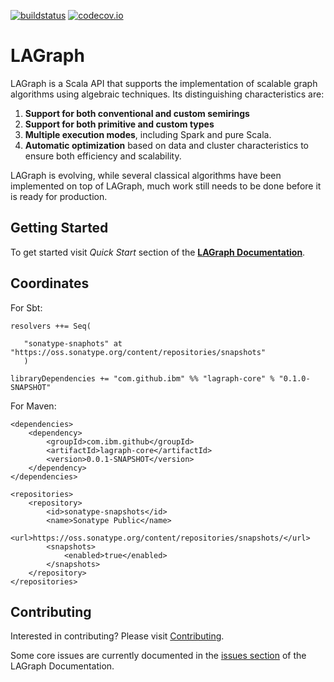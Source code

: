 <!--
{% comment %}
License ...
{% endcomment %}
-->

[![buildstatus](https://travis-ci.org/IBM/lagraph.svg?branch=master)](https://travis-ci.org/IBM/lagraph)
[![codecov.io](http://codecov.io/github/IBM/lagraph/coverage.svg?branch=master)](http://codecov.io/github/IBM/lagraph?branch=master)

# LAGraph

LAGraph is a Scala API that supports the implementation of scalable
graph algorithms using algebraic techniques.  Its distinguishing
characteristics are:

  1. **Support for both conventional and custom semirings**
  1. **Support for both primitive and custom types**
  1. **Multiple execution modes**, including Spark and pure Scala.
  1. **Automatic optimization** based on data and cluster characteristics to ensure both efficiency and scalability.


LAGraph is evolving, while several classical algorithms have been
implemented on top of LAGraph, much work still needs to be done before
it is ready for production.

## Getting Started

To get started visit _Quick Start_ section of the [**LAGraph
Documentation**](https://ibm.github.io/lagraph/).

## Coordinates

For Sbt:
```
resolvers ++= Seq(

   "sonatype-snaphots" at "https://oss.sonatype.org/content/repositories/snapshots"
   )

libraryDependencies += "com.github.ibm" %% "lagraph-core" % "0.1.0-SNAPSHOT"
```

For Maven:
```
<dependencies>
    <dependency>
        <groupId>com.ibm.github</groupId>
        <artifactId>lagraph-core</artifactId>
        <version>0.0.1-SNAPSHOT</version>
    </dependency>
</dependencies>

<repositories>
    <repository>
        <id>sonatype-snapshots</id>
        <name>Sonatype Public</name>
        <url>https://oss.sonatype.org/content/repositories/snapshots/</url>
        <snapshots>
            <enabled>true</enabled>
        </snapshots>
    </repository>
</repositories>
```

## Contributing

Interested in contributing? Please visit [Contributing](CONTRIBUTING.md).

Some core issues are currently documented in the [issues
section](https://ibm.github.io/lagraph/#issues) of the LAGraph
Documentation.


